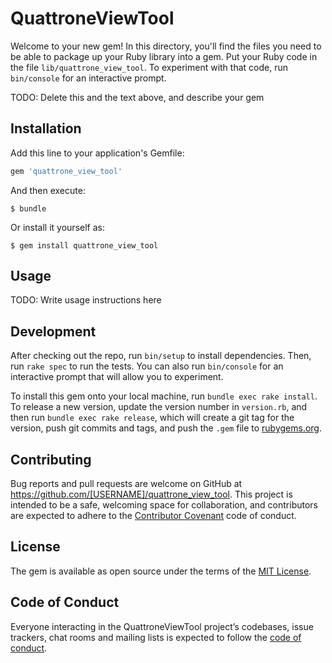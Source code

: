 # QuattroneViewTool

Welcome to your new gem! In this directory, you'll find the files you need to be able to package up your Ruby library into a gem. Put your Ruby code in the file `lib/quattrone_view_tool`. To experiment with that code, run `bin/console` for an interactive prompt.

TODO: Delete this and the text above, and describe your gem

## Installation

Add this line to your application's Gemfile:

```ruby
gem 'quattrone_view_tool'
```

And then execute:

    $ bundle

Or install it yourself as:

    $ gem install quattrone_view_tool

## Usage

TODO: Write usage instructions here

## Development

After checking out the repo, run `bin/setup` to install dependencies. Then, run `rake spec` to run the tests. You can also run `bin/console` for an interactive prompt that will allow you to experiment.

To install this gem onto your local machine, run `bundle exec rake install`. To release a new version, update the version number in `version.rb`, and then run `bundle exec rake release`, which will create a git tag for the version, push git commits and tags, and push the `.gem` file to [rubygems.org](https://rubygems.org).

## Contributing

Bug reports and pull requests are welcome on GitHub at https://github.com/[USERNAME]/quattrone_view_tool. This project is intended to be a safe, welcoming space for collaboration, and contributors are expected to adhere to the [Contributor Covenant](http://contributor-covenant.org) code of conduct.

## License

The gem is available as open source under the terms of the [MIT License](https://opensource.org/licenses/MIT).

## Code of Conduct

Everyone interacting in the QuattroneViewTool project’s codebases, issue trackers, chat rooms and mailing lists is expected to follow the [code of conduct](https://github.com/[USERNAME]/quattrone_view_tool/blob/master/CODE_OF_CONDUCT.md).
